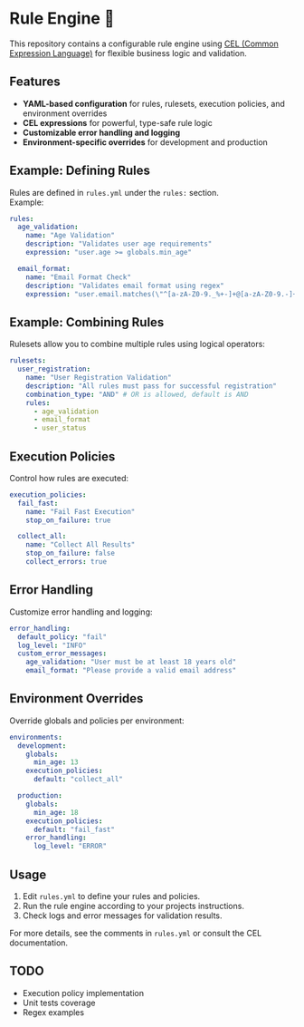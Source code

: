 # Rule Engine 📜

This repository contains a configurable rule engine using [CEL (Common Expression Language)](https://opensource.google/projects/cel) for flexible business logic and validation.

## Features

- **YAML-based configuration** for rules, rulesets, execution policies, and environment overrides
- **CEL expressions** for powerful, type-safe rule logic
- **Customizable error handling and logging** 
- **Environment-specific overrides** for development and production

## Example: Defining Rules

Rules are defined in `rules.yml` under the `rules:` section.  
Example:

```yaml
rules:
  age_validation:
    name: "Age Validation"
    description: "Validates user age requirements"
    expression: "user.age >= globals.min_age"

  email_format:
    name: "Email Format Check"
    description: "Validates email format using regex"
    expression: "user.email.matches(\"^[a-zA-Z0-9._%+-]+@[a-zA-Z0-9.-]+\\.[a-zA-Z]{2,}$\")"
```

## Example: Combining Rules

Rulesets allow you to combine multiple rules using logical operators:

```yaml
rulesets:
  user_registration:
    name: "User Registration Validation"
    description: "All rules must pass for successful registration"
    combination_type: "AND" # OR is allowed, default is AND
    rules:
      - age_validation
      - email_format
      - user_status
```

## Execution Policies

Control how rules are executed:

```yaml
execution_policies:
  fail_fast:
    name: "Fail Fast Execution"
    stop_on_failure: true

  collect_all:
    name: "Collect All Results"
    stop_on_failure: false
    collect_errors: true
```

## Error Handling

Customize error handling and logging:

```yaml
error_handling:
  default_policy: "fail"
  log_level: "INFO"
  custom_error_messages:
    age_validation: "User must be at least 18 years old"
    email_format: "Please provide a valid email address"
```

## Environment Overrides

Override globals and policies per environment:

```yaml
environments:
  development:
    globals:
      min_age: 13
    execution_policies:
      default: "collect_all"

  production:
    globals:
      min_age: 18
    execution_policies:
      default: "fail_fast"
    error_handling:
      log_level: "ERROR"
```

## Usage

1. Edit `rules.yml` to define your rules and policies.
2. Run the rule engine according to your projects instructions.
3. Check logs and error messages for validation results.

For more details, see the comments in `rules.yml` or consult the CEL documentation. 

## TODO
- Execution policy implementation
- Unit tests coverage
- Regex examples